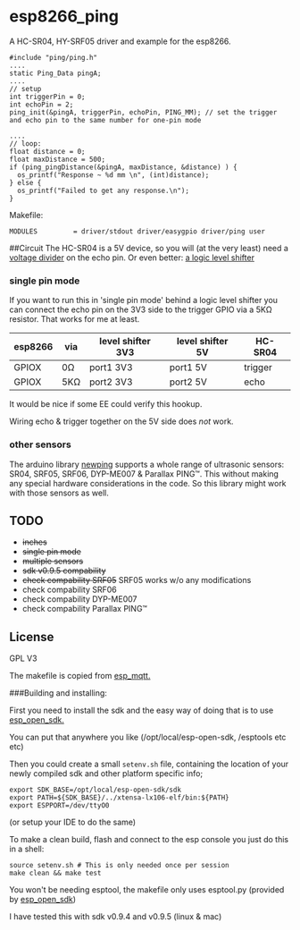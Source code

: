 # esp8266_ping
A HC-SR04, HY-SRF05 driver and example for the esp8266.
```
#include "ping/ping.h"
....
static Ping_Data pingA;
....
// setup
int triggerPin = 0;
int echoPin = 2;
ping_init(&pingA, triggerPin, echoPin, PING_MM); // set the trigger and echo pin to the same number for one-pin mode

....
// loop:
float distance = 0;
float maxDistance = 500;
if (ping_pingDistance(&pingA, maxDistance, &distance) ) {
  os_printf("Response ~ %d mm \n", (int)distance);
} else {
  os_printf("Failed to get any response.\n");
}
```

Makefile:
```
MODULES         = driver/stdout driver/easygpio driver/ping user
```

##Circuit
The HC-SR04 is a 5V device, so you will (at the very least) need a [voltage divider](http://elinux.org/RPi_GPIO_Interface_Circuits#Voltage_divider) on the echo pin.
Or even better: [a logic level shifter](http://elinux.org/RPi_GPIO_Interface_Circuits#Level_Shifters) 

### single pin mode
If you want to run this in 'single pin mode' behind a logic level shifter you can connect the echo pin on the 3V3 side to the trigger GPIO via a 5KΩ resistor. That works for me at least. 

esp8266 | via | level shifter 3V3| level shifter 5V | HC-SR04
--------|-----|-------------|-----------------------|------------
GPIOX   | 0Ω   | port1 3V3   | port1 5V| trigger
GPIOX   | 5KΩ   | port2 3V3   | port2 5V| echo

It would be nice if some EE could verify this hookup.

Wiring echo & trigger together on the 5V side does *not* work.


### other sensors
The arduino library [newping](https://code.google.com/p/arduino-new-ping/) supports a whole range of ultrasonic sensors: SR04, SRF05, SRF06, DYP-ME007 & Parallax PING™. This without making any special hardware considerations in the code. So this library might work with those sensors as well.   

## TODO

* ~~inches~~
* ~~single pin mode~~
* ~~multiple sensors~~
* ~~sdk v0.9.5 compability~~ 
* ~~check compability SRF05~~ SRF05 works w/o any modifications
* check compability SRF06
* check compability DYP-ME007
* check compability Parallax PING™

## License

GPL V3

The makefile is copied from [esp_mqtt.](https://github.com/tuanpmt/esp_mqtt)

###Building and installing:

First you need to install the sdk and the easy way of doing that is to use [esp_open_sdk.](https://github.com/pfalcon/esp-open-sdk)

You can put that anywhere you like (/opt/local/esp-open-sdk, /esptools etc etc)

Then you could create a small ```setenv.sh``` file, containing the location of your newly compiled sdk and other platform specific info;
```
export SDK_BASE=/opt/local/esp-open-sdk/sdk
export PATH=${SDK_BASE}/../xtensa-lx106-elf/bin:${PATH}
export ESPPORT=/dev/ttyO0  
```
(or setup your IDE to do the same)

To make a clean build, flash and connect to the esp console you just do this in a shell:
```
source setenv.sh # This is only needed once per session
make clean && make test
```

You won't be needing esptool, the makefile only uses esptool.py (provided by [esp_open_sdk](https://github.com/pfalcon/esp-open-sdk))

I have tested this with sdk v0.9.4 and v0.9.5 (linux & mac)
